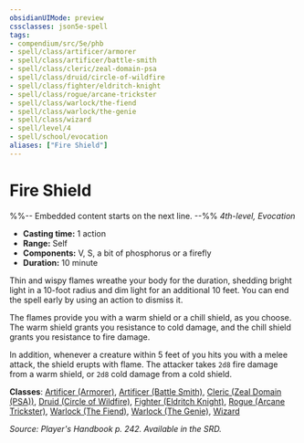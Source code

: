 ```yaml
---
obsidianUIMode: preview
cssclasses: json5e-spell
tags:
- compendium/src/5e/phb
- spell/class/artificer/armorer
- spell/class/artificer/battle-smith
- spell/class/cleric/zeal-domain-psa
- spell/class/druid/circle-of-wildfire
- spell/class/fighter/eldritch-knight
- spell/class/rogue/arcane-trickster
- spell/class/warlock/the-fiend
- spell/class/warlock/the-genie
- spell/class/wizard
- spell/level/4
- spell/school/evocation
aliases: ["Fire Shield"]
---
```

# Fire Shield
%%-- Embedded content starts on the next line. --%%
*4th-level, Evocation*  

- **Casting time:** 1 action
- **Range:** Self
- **Components:** V, S, a bit of phosphorus or a firefly
- **Duration:** 10 minute

Thin and wispy flames wreathe your body for the duration, shedding bright light in a 10-foot radius and dim light for an additional 10 feet. You can end the spell early by using an action to dismiss it.

The flames provide you with a warm shield or a chill shield, as you choose. The warm shield grants you resistance to cold damage, and the chill shield grants you resistance to fire damage.

In addition, whenever a creature within 5 feet of you hits you with a melee attack, the shield erupts with flame. The attacker takes `2d8` fire damage from a warm shield, or `2d8` cold damage from a cold shield.

**Classes**: [Artificer (Armorer)](/Systems/5e/classes/artificer-armorer-tce.md), [Artificer (Battle Smith)](/Systems/5e/classes/artificer-battle-smith-tce.md), [Cleric (Zeal Domain (PSA))](/Systems/5e/classes/cleric-zeal-domain-psa-psa.md), [Druid (Circle of Wildfire)](/Systems/5e/classes/druid-circle-of-wildfire-tce.md), [Fighter (Eldritch Knight)](/Systems/5e/classes/fighter-eldritch-knight.md), [Rogue (Arcane Trickster)](/Systems/5e/classes/rogue-arcane-trickster.md), [Warlock (The Fiend)](/Systems/5e/classes/warlock-the-fiend.md), [Warlock (The Genie)](/Systems/5e/classes/warlock-the-genie-tce.md), [Wizard](/Systems/5e/classes/wizard.md)

*Source: Player's Handbook p. 242. Available in the SRD.*